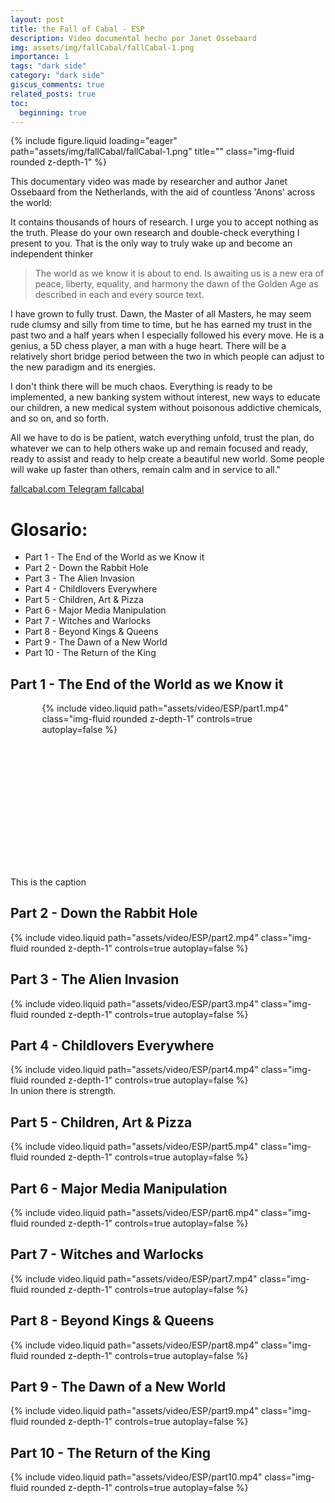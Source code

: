 ```yaml
---
layout: post
title: the Fall of Cabal - ESP
description: Video documental hecho por Janet Ossebaard
img: assets/img/fallCabal/fallCabal-1.png
importance: 1
tags: "dark side"
category: "dark side"
giscus_comments: true
related_posts: true
toc:
  beginning: true
---
```


<div class="row">
    <div class="col-sm mt-3 mt-md-0">
        {% include figure.liquid loading="eager" path="assets/img/fallCabal/fallCabal-1.png" title="" class="img-fluid rounded z-depth-1" %}
    </div>
</div>

This documentary video was made by researcher and author Janet Ossebaard from the Netherlands, with the aid of countless 'Anons' across the world:

It contains thousands of hours of research. I urge you to accept nothing as the truth. Please do your own research and double-check everything I present to you. That is the only way to truly wake up and become an independent thinker

> The world as we know it is about to end.
> Is awaiting us is a new era of peace, liberty, equality, and harmony the dawn of the Golden Age as described in each and every source text.

I have grown to fully trust. Dawn, the Master of all Masters, he may seem rude clumsy and silly from time to time, but he has earned my trust in the past two and a half years when I especially followed his every move. He is a genius, a 5D chess player, a man with a huge heart. There will be a relatively short bridge period between the two in which people can adjust to the new paradigm and its energies.

I don't think there will be much chaos. Everything is ready to be implemented, a new banking system without interest, new ways to educate our children, a new medical system without poisonous addictive chemicals, and so on, and so forth.

All we have to do is be patient, watch everything unfold, trust the plan, do whatever we can to help others wake up and remain focused and ready, ready to assist and ready to help create a beautiful new world. Some people will wake up faster than others, remain calm and in service to all."

<a href="https://www.fallcabal.com"> fallcabal.com </a>
<a href="https://t.me/Fall_of_the_Cabal"> Telegram fallcabal</a>

# Glosario:

- Part 1 - The End of the World as we Know it
- Part 2 - Down the Rabbit Hole
- Part 3 - The Alien Invasion
- Part 4 - Childlovers Everywhere
- Part 5 - Children, Art & Pizza
- Part 6 - Major Media Manipulation
- Part 7 - Witches and Warlocks
- Part 8 - Beyond Kings & Queens
- Part 9 - The Dawn of a New World
- Part 10 - The Return of the King

## Part 1 - The End of the World as we Know it

<div class="vidjet-video-wrapper" style="width:80%; padding-bottom: 45%; position: relative; overflow: hidden; height: auto; margin: 0px auto; " > 
      {% include video.liquid path="assets/video/ESP/part1.mp4" class="img-fluid rounded z-depth-1" controls=true autoplay=false %}
</div>
<div class="caption">
    This is the caption
</div>

## Part 2 - Down the Rabbit Hole

<div class="container-xl">
    {% include video.liquid path="assets/video/ESP/part2.mp4" class="img-fluid rounded z-depth-1" controls=true autoplay=false %}
</div>
<div class="caption">
</div>

## Part 3 - The Alien Invasion

<div class="container-xl">
    {% include video.liquid path="assets/video/ESP/part3.mp4" class="img-fluid rounded z-depth-1" controls=true autoplay=false %}
</div>
<div class="caption">
</div>

## Part 4 - Childlovers Everywhere

<div class="container-xl">
    {% include video.liquid path="assets/video/ESP/part4.mp4" class="img-fluid rounded z-depth-1" controls=true autoplay=false %}
</div>
<div class="caption">
    In union there is strength.
</div>

## Part 5 - Children, Art & Pizza

<div class="container-xl">
    {% include video.liquid path="assets/video/ESP/part5.mp4" class="img-fluid rounded z-depth-1" controls=true autoplay=false %}
</div>
<div class="caption">
</div>

## Part 6 - Major Media Manipulation

<div class="container-xl">
    {% include video.liquid path="assets/video/ESP/part6.mp4" class="img-fluid rounded z-depth-1" controls=true autoplay=false %}
</div>
<div class="caption">
</div>

## Part 7 - Witches and Warlocks

<div class="container-xl">
    {% include video.liquid path="assets/video/ESP/part7.mp4" class="img-fluid rounded z-depth-1" controls=true autoplay=false %}
</div>
<div class="caption">
</div>

## Part 8 - Beyond Kings & Queens

<div class="container-xl">
    {% include video.liquid path="assets/video/ESP/part8.mp4" class="img-fluid rounded z-depth-1" controls=true autoplay=false %}
</div>
<div class="caption">
</div>

## Part 9 - The Dawn of a New World

<div class="container-xl">
    {% include video.liquid path="assets/video/ESP/part9.mp4" class="img-fluid rounded z-depth-1" controls=true autoplay=false %}
</div>
<div class="caption">
</div>

## Part 10 - The Return of the King

<div class="container-xl">
    {% include video.liquid path="assets/video/ESP/part10.mp4" class="img-fluid rounded z-depth-1" controls=true autoplay=false %}
</div>
<div class="caption">
</div>
